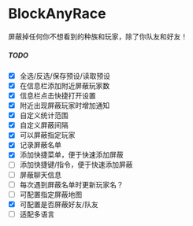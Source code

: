 # BlockAnyRace
屏蔽掉任何你不想看到的种族和玩家，除了你队友和好友！

##### TODO
- [X] 全选/反选/保存预设/读取预设
- [X] 在信息栏添加附近屏蔽玩家数
- [X] 信息栏点击快捷打开设置
- [X] 附近出现屏蔽玩家时增加通知
- [X] 自定义统计范围
- [X] 自定义屏蔽间隔
- [x] 可以屏蔽指定玩家
- [x] 记录屏蔽名单
- [x] 添加快捷菜单，便于快速添加屏蔽
- [ ] 添加快捷键/指令，便于快速添加屏蔽
- [ ] 屏蔽聊天信息
- [ ] 每次遇到屏蔽名单时更新玩家名？
- [ ] 可配置指定屏蔽地图
- [X] 可配置是否屏蔽好友/队友
- [ ] 适配多语言
